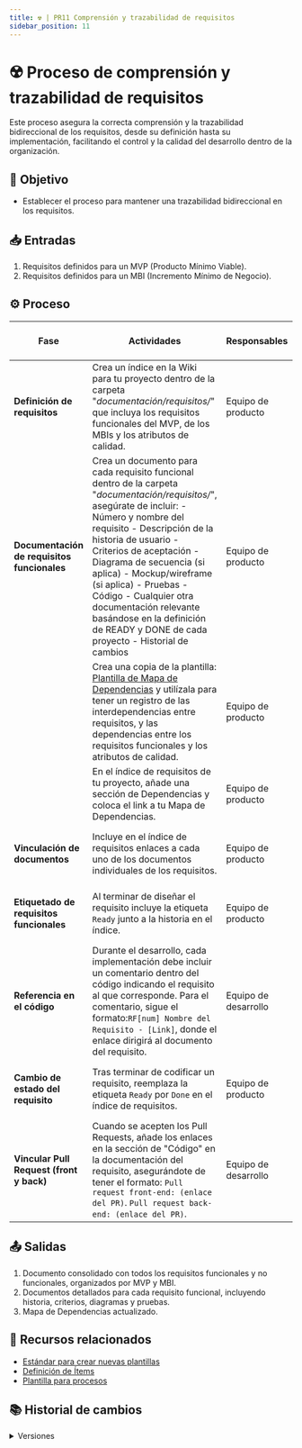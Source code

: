 ```yaml
---
title: ☢️ | PR11 Comprensión y trazabilidad de requisitos
sidebar_position: 11
---
```


# ☢️  Proceso de comprensión y trazabilidad de requisitos

Este proceso asegura la correcta comprensión y la trazabilidad bidireccional de los requisitos, desde su definición hasta su implementación, facilitando el control y la calidad del desarrollo dentro de la organización.

## 🎯 Objetivo

- Establecer el proceso para mantener una trazabilidad bidireccional en los requisitos.

## 📥 Entradas

1. Requisitos definidos para un MVP (Producto Mínimo Viable).  
2. Requisitos definidos para un MBI (Incremento Mínimo de Negocio).

## ⚙️ Proceso

| **Fase**                                    | **Actividades**                                                                                                                                                                                                                                                                                                                                                                                  | **Responsables**     | **Meta y práctica específica del CMMI**                                    |
| ------------------------------------------- | ------------------------------------------------------------------------------------------------------------------------------------------------------------------------------------------------------------------------------------------------------------------------------------------------------------------------------------------------------------------------------------------------ | -------------------- | -------------------------------------------------------------------------- |
| **Definición de requisitos**                | Crea un índice en la Wiki para tu proyecto dentro de la carpeta "_documentación/requisitos/_" que incluya los requisitos funcionales del MVP, de los MBIs y los atributos de calidad.                                                                                                                                  | Equipo de producto   | **REQM SP1.4** (Mantener la trazabilidad bidireccional de los requisitos). |
| **Documentación de requisitos funcionales** | Crea un documento para cada requisito funcional dentro de la carpeta "_documentación/requisitos/_", asegúrate de incluir:  - Número y nombre del requisito  - Descripción de la historia de usuario  - Criterios de aceptación  - Diagrama de secuencia (si aplica)  - Mockup/wireframe (si aplica)  - Pruebas  - Código  - Cualquier otra documentación relevante basándose en la definición de READY y DONE de cada proyecto  - Historial de cambios | Equipo de producto   | **REQM SP1.4** (Mantener la trazabilidad bidireccional de los requisitos). |
|  | Crea una copia de la plantilla: [Plantilla de Mapa de Dependencias](https://docs.google.com/spreadsheets/d/1hz5GIibzKkaJ8YaTeMbx-nxblXaC9XCyG-1BDpHJ4Sg/edit) y utilízala para tener un registro de las interdependencias entre requisitos, y las dependencias entre los requisitos funcionales y los atributos de calidad. | Equipo de producto | **RD SP2.2** (Asignar los requisitos a los componentes del producto). |
|  | En el índice de requisitos de tu proyecto, añade una sección de Dependencias y coloca el link a tu Mapa de Dependencias. | Equipo de producto | **RD SP2.2** (Asignar los requisitos a los componentes del producto).  |
| **Vinculación de documentos**               | Incluye en el índice de requisitos enlaces a cada uno de los documentos individuales de los requisitos.                                                                                                                                                                                                                                                       | Equipo de producto   | **REQM SP1.4** (Mantener la trazabilidad bidireccional de los requisitos). |
| **Etiquetado de requisitos funcionales** | Al terminar de diseñar el requisito incluye la etiqueta `Ready` junto a la historia en el índice.                                                                                                                                                                                                                                                                                                                | Equipo de producto   | **REQM SP1.4** (Mantener la trazabilidad bidireccional de los requisitos). |
| **Referencia en el código**                 | Durante el desarrollo, cada implementación debe incluir un comentario dentro del código indicando el requisito al que corresponde. Para el comentario, sigue el formato:`RF[num] Nombre del Requisito - [Link]`, donde el enlace dirigirá al documento del requisito.                                                                                     | Equipo de desarrollo | **REQM SP1.4** (Mantener la trazabilidad bidireccional de los requisitos). |
| **Cambio de estado del requisito** | Tras terminar de codificar un requisito, reemplaza la etiqueta `Ready` por `Done` en el índice de requisitos.                                                                                                                                                                                                                                                                                                | Equipo de producto   | **REQM SP1.4** (Mantener la trazabilidad bidireccional de los requisitos). |
| **Vincular Pull Request (front y back)**    | Cuando se acepten los Pull Requests, añade los enlaces en la sección de "Código" en la documentación del requisito, asegurándote de tener el formato: `Pull request front-end: (enlace del PR)`. `Pull request back-end: (enlace del PR)`.                                                                                                                         | Equipo de desarrollo | **REQM SP1.4** (Mantener la trazabilidad bidireccional de los requisitos). |

## 📤 Salidas

1. Documento consolidado con todos los requisitos funcionales y no funcionales, organizados por MVP y MBI.  
2. Documentos detallados para cada requisito funcional, incluyendo historia, criterios, diagramas y pruebas.
3. Mapa de Dependencias actualizado.  

## 📎 Recursos relacionados

- [Estándar para crear nuevas plantillas](/docs/next/standards/estandar-plantillas)  
- [Definición de Ítems](/docs/next/procesos/PR2-definicion-items)  
- [Plantilla para procesos](/docs/next/plantillas/plantilla-procesos)  

## 📚 Historial de cambios

<details>
  <summary>Versiones</summary>
  
  | **Tipo de versión** | **Descripción**                                                        | **Fecha**  | **Colaborador**                      |
  | ------------------- | -------------------------------------------------------------------- | ---------- | ---------------------------------- |
  | **1.0.0**           | Creación inicial del proceso.                                         | 09/03/2025 | Angélica Ríos Cuentas               |
  | **2.0.0**           | Refactorización para especificar ubicación de documentos y simplificar. | 18/04/2025 | Diego Fuentes                      |
  | **2.1.0**           | Agregado de trazabilidad en código y vinculación de Pull Requests.    | 13/05/2025 | Rodrigo A. Benítez, Valeria Zúñiga, Paola Garrido |
  | **2.2.0**           | Agregado sobre el Mapa de Dependencias y relación con SP 2.2 de RD.    | 25/05/2025 | Rommel Toledo C. |
  | **2.3.0**           | Reescritura para tener un lenguaje más adecuado.    | 25/05/2025 | Rommel Toledo C. |
</details>
